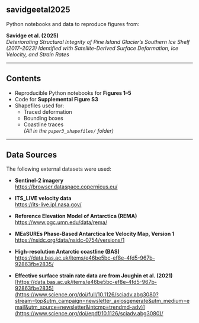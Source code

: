 ## savidgeetal2025

Python notebooks and data to reproduce figures from:

**Savidge et al. (2025)**  
*Deteriorating Structural Integrity of Pine Island Glacier’s Southern Ice Shelf (2017–2023) Identified with Satellite-Derived Surface Deformation, Ice Velocity, and Strain Rates*

---

## Contents

- Reproducible Python notebooks for **Figures 1–5**
- Code for **Supplemental Figure S3**
- Shapefiles used for:
  - Traced deformation  
  - Bounding boxes  
  - Coastline traces  
  *(All in the `paper3_shapefiles/` folder)*

---

## Data Sources

The following external datasets were used:

- **Sentinel-2 imagery**  
  https://browser.dataspace.copernicus.eu/

- **ITS_LIVE velocity data**  
  https://its-live.jpl.nasa.gov/

- **Reference Elevation Model of Antarctica (REMA)**  
  https://www.pgc.umn.edu/data/rema/

- **MEaSUREs Phase-Based Antarctica Ice Velocity Map, Version 1**  
  https://nsidc.org/data/nsidc-0754/versions/1

- **High-resolution Antarctic coastline (BAS)**  
  https://data.bas.ac.uk/items/e46be5bc-ef8e-4fd5-967b-92863fbe2835/

- **Effective surface strain rate data are from Joughin et al. (2021)**  
  [https://data.bas.ac.uk/items/e46be5bc-ef8e-4fd5-967b-92863fbe2835](https://www.science.org/doi/full/10.1126/sciadv.abg3080?stream=top&utm_campaign=newsletter_axiosgenerate&utm_medium=email&utm_source=newsletter&intcmp=trendmd-adv)](https://www.science.org/doi/epdf/10.1126/sciadv.abg3080)/



